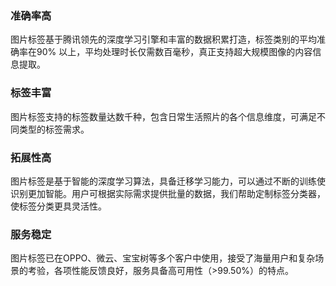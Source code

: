 ### 准确率高
图片标签基于腾讯领先的深度学习引擎和丰富的数据积累打造，标签类别的平均准确率在90% 以上，平均处理时长仅需数百毫秒，真正支持超大规模图像的内容信息提取。

### 标签丰富
图片标签支持的标签数量达数千种，包含日常生活照片的各个信息维度，可满足不同类型的标签需求。

### 拓展性高
图片标签是基于智能的深度学习算法，具备迁移学习能力，可以通过不断的训练使识别更加智能。用户可根据实际需求提供批量的数据，我们帮助定制标签分类器，使标签分类更具灵活性。 

### 服务稳定
图片标签已在OPPO、微云、宝宝树等多个客户中使用，接受了海量用户和复杂场景的考验，各项性能反馈良好，服务具备高可用性（>99.50%）的特点。

